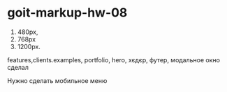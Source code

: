 # goit-markup-hw-08

1. 480px, 
2. 768px 
3. 1200px.


features,clients.examples, portfolio, hero, хєдєр, футер, модальное окно сделал

Нужно сделать  мобильное меню
